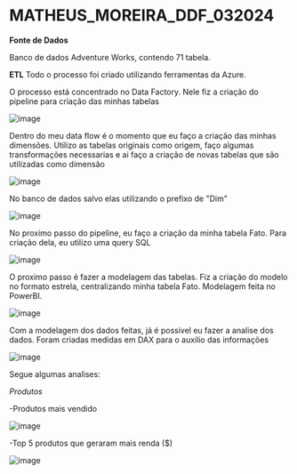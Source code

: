# MATHEUS_MOREIRA_DDF_032024

**Fonte de Dados**

Banco de dados Adventure Works, contendo 71 tabela.

**ETL**
Todo o processo foi criado utilizando ferramentas da Azure.

O processo está concentrado no Data Factory. Nele fiz a criação do pipeline para criação das minhas tabelas

![image](https://github.com/mathbatista2501/MATHEUS_MOREIRA_DDF_032024/assets/63022738/d83f0be2-6033-4225-a9b1-11fdf98bc08d)

Dentro do meu data flow é o momento que eu faço a criação das minhas dimensões. 
Utilizo as tabelas originais como origem, faço algumas transformações necessarias e ai faço a criação de novas tabelas que são utilizadas como dimensão

![image](https://github.com/mathbatista2501/MATHEUS_MOREIRA_DDF_032024/assets/63022738/83cefe19-c52a-4568-a41f-69bce02433ec)

No banco de dados salvo elas utilizando o prefixo de "Dim"

![image](https://github.com/mathbatista2501/MATHEUS_MOREIRA_DDF_032024/assets/63022738/697091cd-e04a-4e60-8bef-458890640168)

No proximo passo do pipeline, eu faço a criação da minha tabela Fato. Para criação dela, eu utilizo uma query SQL

![image](https://github.com/mathbatista2501/MATHEUS_MOREIRA_DDF_032024/assets/63022738/4fe884f8-7ab9-47aa-88b4-e6e11806fa7f)

O proximo passo é fazer a modelagem das tabelas. Fiz a criação do modelo no formato estrela, centralizando minha tabela Fato. 
Modelagem feita no PowerBI.

![image](https://github.com/mathbatista2501/MATHEUS_MOREIRA_DDF_032024/assets/63022738/97385524-5b09-48af-a391-02bd02b52f0a)

Com a modelagem dos dados feitas, já é possivel eu fazer a analise dos dados. Foram criadas medidas em DAX para o auxilio das informações

![image](https://github.com/mathbatista2501/MATHEUS_MOREIRA_DDF_032024/assets/63022738/a0f353bb-ec5f-4891-a41d-00252d26f89b)

Segue algumas analises:

*Produtos*

  -Produtos mais vendido
  
  ![image](https://github.com/mathbatista2501/MATHEUS_MOREIRA_DDF_032024/assets/63022738/57a2f5e3-0645-4a53-aac2-15971d979e2a)
  
  -Top 5 produtos que geraram mais renda ($)
  
  ![image](https://github.com/mathbatista2501/MATHEUS_MOREIRA_DDF_032024/assets/63022738/2be0b51d-fdf0-4312-9903-daceadb8e900)

